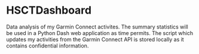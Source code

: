 # HSCTDashboard
Data analysis of my Garmin Connect activites. The summary statistics will be used in a Python Dash web application as time permits. The script which updates my activities from the Garmin Connect API is stored locally as it contains confidential information.
